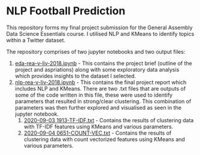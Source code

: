 # NLP Football Prediction
This repository forms my final project submission for the General Assembly Data Science Essentials course. I utilised NLP and KMeans to identify topics within a Twitter dataset.

The repository comprises of two jupyter notebooks and two output files:
1. [eda-rea-v-liv-2018.ipynb](Notebooks/eda-rea-v-liv-2018.ipynb) - This contains the project brief (outline of the project and aspriations) along with some exploratory data analysis which provides insights to the dataset I selected.
2. [nlp-rea-v-liv-2018.ipynb](Notebooks/nlp-rea-v-liv-2018.ipynb) - This contains the final project report which includes NLP and KMeans. There are two .txt files that are outputs of some of the code written in this file, these were used to identify parameters that resulted in strong/clear clustering. This combination of parameters was then further explored and visualised as seen in the jupyter notebook.
    1. [2020-09-03 1913-TF-IDF.txt](Outputs/2020-09-03&#32;1913-TF-IDF.txt) - Contains the results of clustering data with TF-IDF features using KMeans and various parameters.
    2. [2020-09-04 0651-COUNT-VEC.txt](Outputs/2020-09-04&#32;0651-COUNT-VEC.txt) - Contains the results of clustering data with count vectorized features using KMeans and various parameters.